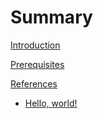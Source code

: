 # Summary

[Introduction](Introduction.md)

[Prerequisites](Prerequisites.md)

[References](References.md)

- [Hello, world!](./hello-world.md)
